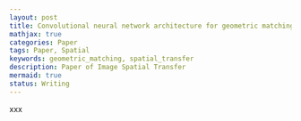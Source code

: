 ```yaml
---
layout: post
title: Convolutional neural network architecture for geometric matching
mathjax: true
categories: Paper
tags: Paper, Spatial
keywords: geometric_matching, spatial_transfer
description: Paper of Image Spatial Transfer
mermaid: true
status: Writing
---
```


xxx
